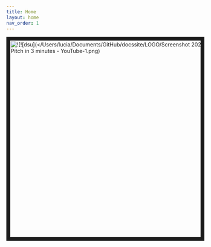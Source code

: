 ```yaml
---
title: Home
layout: home
nav_order: 1
---
```


<a href="https://www.youtube.com/watch?v=n6YiWk8t3W0&t=26s
" target="_blank"><img src="![dsu]/Users/lucia/Documents/GitHub/docssite/LOGO/Screenshot 2024-01-22 at 11-27-54 OpenDSU Pitch in 3 minutes - YouTube-1.png)" 
alt="![![dsu](</Users/lucia/Documents/GitHub/docssite/LOGO/Screenshot 2024-01-22 at 11-27-54 OpenDSU Pitch in 3 minutes - YouTube-1.png)" width="736" height="522" border="10" /></a>
